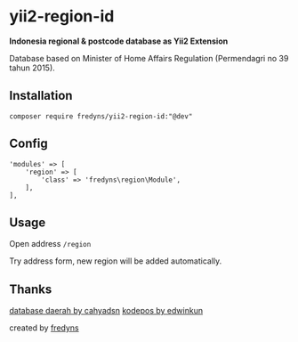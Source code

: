 # yii2-region-id

**Indonesia regional & postcode database as Yii2 Extension**

Database based on Minister of Home Affairs Regulation (Permendagri no 39 tahun 2015).


Installation
---------

    composer require fredyns/yii2-region-id:"@dev"

Config
-----------

    'modules' => [
        'region' => [
            'class' => 'fredyns\region\Module',
        ],
    ],


Usage
----------

Open address `/region`

Try address form, new region will be added automatically.


Thanks
----------
[database daerah by cahyadsn](https://github.com/cahyadsn/daerah)
[kodepos by edwinkun](https://github.com/edwinkun/database-kodepos-seluruh-indonesia)


created by [fredyns](http://fredyns.net)

